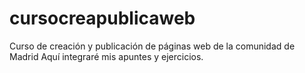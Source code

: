 # cursocreapublicaweb
Curso de creación y publicación de páginas web de la comunidad de Madrid
Aquí integraré mis apuntes y ejercicios.
